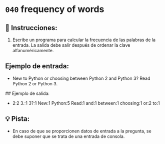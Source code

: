 # `040` frequency of words 

## 📝 Instrucciones:
 
1. Escribe un programa para calcular la frecuencia de las palabras de la entrada. La salida debe salir después de ordenar la clave alfanuméricamente.

## Ejemplo de entrada:

+ New to Python or choosing between Python 2 and Python 3? Read Python 2 or Python 3.

## Ejemplo de salida:

+ 2:2
 3.:1
 3?:1
 New:1
 Python:5
 Read:1
 and:1
 between:1
 choosing:1
 or:2
 to:1

## 💡 Pista:

+ En caso de que se proporcionen datos de entrada a la pregunta, se debe suponer que se trata de una entrada de consola.